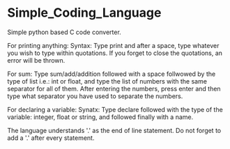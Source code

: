 # Simple_Coding_Language
Simple python based C code converter. 

For printing anything:
Syntax:
  Type print and after a space, type whatever you wish to type within quotations. If you forget to close the quotations, an error will be thrown.
  
For sum:
  Type sum/add/addition followed with a space follwowed by the type of list i.e.: int or float, and type the list of numbers with the same separator for all of them. After entering the numbers, press enter and then type what separator you have used to separate the numbers.
  
For declaring a variable:
Synatx:
    Type declare followed with the type of the variable: integer, float or string, and followed finally with a name. 
    
The language understands '.' as the end of line statement. Do not forget to add a '.' after every statement. 
    

